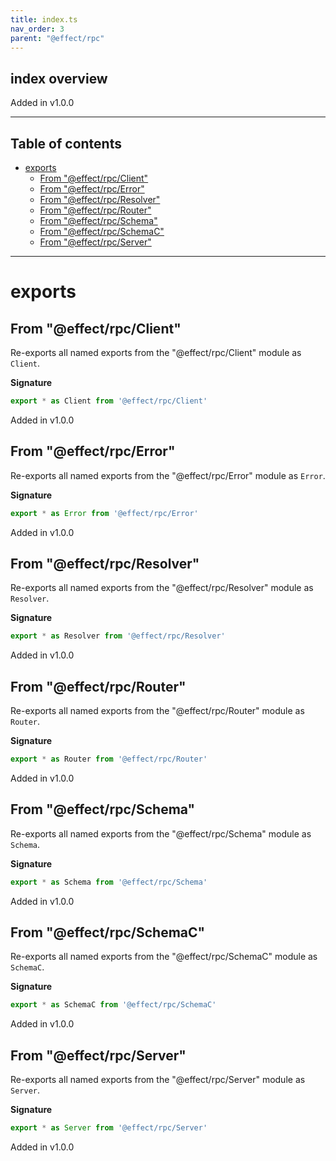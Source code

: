 ```yaml
---
title: index.ts
nav_order: 3
parent: "@effect/rpc"
---
```


## index overview

Added in v1.0.0

---

<h2 class="text-delta">Table of contents</h2>

- [exports](#exports)
  - [From "@effect/rpc/Client"](#from-effectrpcclient)
  - [From "@effect/rpc/Error"](#from-effectrpcerror)
  - [From "@effect/rpc/Resolver"](#from-effectrpcresolver)
  - [From "@effect/rpc/Router"](#from-effectrpcrouter)
  - [From "@effect/rpc/Schema"](#from-effectrpcschema)
  - [From "@effect/rpc/SchemaC"](#from-effectrpcschemac)
  - [From "@effect/rpc/Server"](#from-effectrpcserver)

---

# exports

## From "@effect/rpc/Client"

Re-exports all named exports from the "@effect/rpc/Client" module as `Client`.

**Signature**

```ts
export * as Client from '@effect/rpc/Client'
```

Added in v1.0.0

## From "@effect/rpc/Error"

Re-exports all named exports from the "@effect/rpc/Error" module as `Error`.

**Signature**

```ts
export * as Error from '@effect/rpc/Error'
```

Added in v1.0.0

## From "@effect/rpc/Resolver"

Re-exports all named exports from the "@effect/rpc/Resolver" module as `Resolver`.

**Signature**

```ts
export * as Resolver from '@effect/rpc/Resolver'
```

Added in v1.0.0

## From "@effect/rpc/Router"

Re-exports all named exports from the "@effect/rpc/Router" module as `Router`.

**Signature**

```ts
export * as Router from '@effect/rpc/Router'
```

Added in v1.0.0

## From "@effect/rpc/Schema"

Re-exports all named exports from the "@effect/rpc/Schema" module as `Schema`.

**Signature**

```ts
export * as Schema from '@effect/rpc/Schema'
```

Added in v1.0.0

## From "@effect/rpc/SchemaC"

Re-exports all named exports from the "@effect/rpc/SchemaC" module as `SchemaC`.

**Signature**

```ts
export * as SchemaC from '@effect/rpc/SchemaC'
```

Added in v1.0.0

## From "@effect/rpc/Server"

Re-exports all named exports from the "@effect/rpc/Server" module as `Server`.

**Signature**

```ts
export * as Server from '@effect/rpc/Server'
```

Added in v1.0.0
